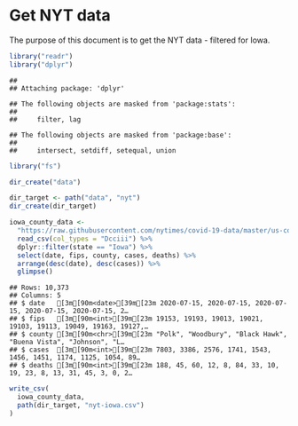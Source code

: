 Get NYT data
================

The purpose of this document is to get the NYT data - filtered for Iowa.

``` r
library("readr")
library("dplyr")
```

    ## 
    ## Attaching package: 'dplyr'

    ## The following objects are masked from 'package:stats':
    ## 
    ##     filter, lag

    ## The following objects are masked from 'package:base':
    ## 
    ##     intersect, setdiff, setequal, union

``` r
library("fs")
```

``` r
dir_create("data")

dir_target <- path("data", "nyt")
dir_create(dir_target)
```

``` r
iowa_county_data <- 
  "https://raw.githubusercontent.com/nytimes/covid-19-data/master/us-counties.csv" %>%
  read_csv(col_types = "Dcciii") %>%
  dplyr::filter(state == "Iowa") %>%
  select(date, fips, county, cases, deaths) %>%
  arrange(desc(date), desc(cases)) %>%
  glimpse()
```

    ## Rows: 10,373
    ## Columns: 5
    ## $ date   [3m[90m<date>[39m[23m 2020-07-15, 2020-07-15, 2020-07-15, 2020-07-15, 2020-07-15, 2…
    ## $ fips   [3m[90m<int>[39m[23m 19153, 19193, 19013, 19021, 19103, 19113, 19049, 19163, 19127,…
    ## $ county [3m[90m<chr>[39m[23m "Polk", "Woodbury", "Black Hawk", "Buena Vista", "Johnson", "L…
    ## $ cases  [3m[90m<int>[39m[23m 7803, 3386, 2576, 1741, 1543, 1456, 1451, 1174, 1125, 1054, 89…
    ## $ deaths [3m[90m<int>[39m[23m 188, 45, 60, 12, 8, 84, 33, 10, 19, 23, 8, 13, 31, 45, 3, 0, 2…

``` r
write_csv(
  iowa_county_data,
  path(dir_target, "nyt-iowa.csv")
)
```
